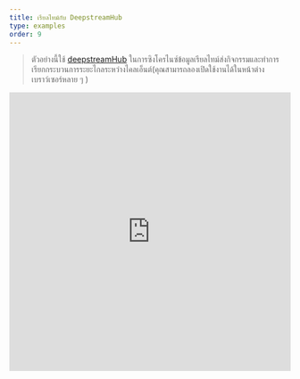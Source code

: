 ```yaml
---
title: เรียลไทม์กับ DeepstreamHub
type: examples
order: 9
---
```


> ตัวอย่างนี้ใช้ [deepstreamHub](https://deepstreamhub.com/) ในการซิงโครไนซ์ข้อมูลเรียลไทม์ส่งกิจกรรมและทำการเรียกกระบวนการระยะไกลระหว่างไคลเอ็นต์(คุณสามารถลองเปิดใช้งานได้ในหน้าต่างเบราว์เซอร์หลาย ๆ )

<iframe width="100%" height="500" src="https://jsfiddle.net/yyx990803/ff0sp9hw/embedded/result,html,js,css" allowfullscreen="allowfullscreen" frameborder="0"></iframe>
